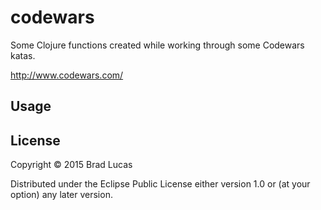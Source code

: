 # codewars

Some Clojure functions created while working through some Codewars katas.

http://www.codewars.com/

## Usage


## License

Copyright © 2015 Brad Lucas

Distributed under the Eclipse Public License either version 1.0 or (at
your option) any later version.
     